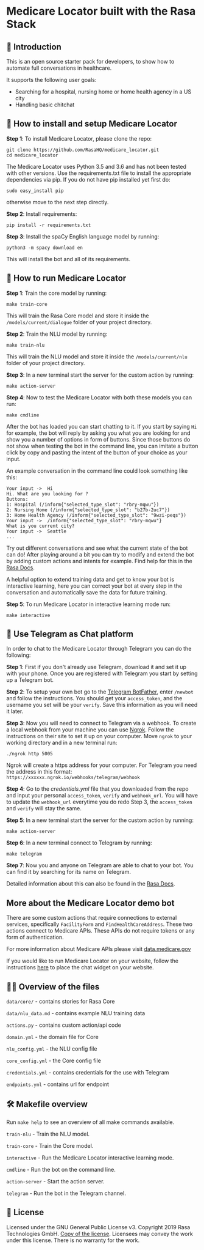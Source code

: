 ﻿# Medicare Locator built with the Rasa Stack

## 🏥 Introduction

This is an open source starter pack for developers, to show how to automate full conversations in healthcare.

It supports the following user goals:

- Searching for a hospital, nursing home or home health agency in a US city
- Handling basic chitchat

## 💾 How to install and setup Medicare Locator

**Step 1**: To install Medicare Locator, please clone the repo:
```
git clone https://github.com/RasaHQ/medicare_locator.git
cd medicare_locator
```
The Medicare Locator uses Python 3.5 and 3.6 and has not been tested with other versions.
Use the requirements.txt file to install the appropriate dependencies
via pip. If you do not have pip installed yet first do:
```
sudo easy_install pip
```
otherwise move to the next step directly.

**Step 2**: Install requirements:
```
pip install -r requirements.txt
```

**Step 3**: Install the spaCy English language model by running:
```
python3 -m spacy download en
```

This will install the bot and all of its requirements.

## 🤖 How to run Medicare Locator

**Step 1**: Train the core model by running:
```
make train-core
```
This will train the Rasa Core model and store it inside the `/models/current/dialogue` folder of your project directory.

**Step 2**: Train the NLU model by running:
```
make train-nlu
```
This will train the NLU model and store it inside the `/models/current/nlu` folder of your project directory.

**Step 3**: In a new terminal start the server for the custom action by running:
```
make action-server
```

**Step 4**: Now to test the Medicare Locator with both these models you can run:
```
make cmdline
```
After the bot has loaded you can start chatting to it. If you start by saying `Hi` for example,
the bot will reply by asking you what you are looking for and show you a number of options in form of buttons.
Since those buttons do not show when testing the bot in the command line, you can imitate a button click by copy
and pasting the intent of the button of your choice as your input.

An example conversation in the command line could look something like this:
```
Your input ->  Hi
Hi. What are you looking for ?
Buttons:
1: Hospital (/inform{"selected_type_slot": "rbry-mqwu"})
2: Nursing Home (/inform{"selected_type_slot": "b27b-2uc7"})
3: Home Health Agency (/inform{"selected_type_slot": "9wzi-peqs"})
Your input ->  /inform{"selected_type_slot": "rbry-mqwu"}
What is you current city?
Your input ->  Seattle
...
```

Try out different conversations and see what the current state of the bot can do!
After playing around a bit you can try to modify and extend the bot by adding custom actions and intents for example.
Find help for this in the [Rasa Docs](https://rasa.com/docs/).

A helpful option to extend training data and get to know your bot is interactive learning,
here you can correct your bot at every step in the conversation and automatically save the data for future training.

**Step 5**: To run Medicare Locator in interactive learning mode run:
```
make interactive
```

## 📱 Use Telegram as Chat platform
In order to chat to the Medicare Locator through Telegram you can do the following:

**Step 1**: First if you don't already use Telegram, download it and set it up with your phone.
Once you are registered with Telegram you start by setting up a Telegram bot.

**Step 2**: To setup your own bot go to the [Telegram BotFather](https://web.telegram.org/#/im?p=@BotFather),
enter `/newbot` and follow the instructions.
You should get your `access_token`, and the username you set will be your `verify`. Save this information as you will need it later.

**Step 3**: Now you will need to connect to Telegram via a webhook. To create a local webhook from your machine you can use [Ngrok](https://ngrok.com/). Follow the instructions on their site to
set it up on your computer. Move `ngrok` to your working directory and in a new terminal run:
```
./ngrok http 5005
```
Ngrok will create a https address for your computer. For Telegram you need the address in this format:
`https://xxxxxx.ngrok.io/webhooks/telegram/webhook`

**Step 4**: Go to the *credentials.yml* file that you downloaded from the repo and input your personal `access_token`, `verify` and `webhook_url`.
You will have to update the `webhook_url` everytime you do redo Step 3, the `access_token` and `verify` will stay the same.

**Step 5**: In a new terminal start the server for the custom action by running:
```
make action-server
```

**Step 6**: In a new terminal connect to Telegram by running:
```
make telegram
```

**Step 7**: Now you and anyone on Telegram are able to chat to your bot. You can find it by searching for its name on Telegram.

Detailed information about this can also be found in the [Rasa Docs](https://rasa.com/docs/core/connectors/#telegram-connector).


## More about the Medicare Locator demo bot
There are some custom actions that require connections to external services,
specifically `FacilityForm` and `FindHealthCareAddress`. These two actions
connect to Medicare APIs. These APIs do not require tokens or any form of authentication.

For more information about Medicare APIs please visit [data.medicare.gov](https://data.medicare.gov/)

If you would like to run Medicare Locator on your website, follow the instructions
[here](https://github.com/mrbot-ai/rasa-webchat) to place the chat widget on
your website.


## 👩‍💻 Overview of the files

`data/core/` - contains stories for Rasa Core

`data/nlu_data.md` - contains example NLU training data

`actions.py` - contains custom action/api code

`domain.yml` - the domain file for Core

`nlu_config.yml` - the NLU config file

`core_config.yml` - the Core config file

`credentials.yml` - contains credentials for the use with Telegram

`endpoints.yml` - contains url for endpoint

## 🛠 Makefile overview
Run `make help` to see an overview of all make commands available.

`train-nlu` - Train the NLU model.

`train-core` - Train the Core model.

`interactive` - Run the Medicare Locator interactive learning mode.

`cmdline` - Run the bot on the command line.

`action-server` - Start the action server.

`telegram` - Run the bot in the Telegram channel.

## :gift: License
Licensed under the GNU General Public License v3. Copyright 2019 Rasa Technologies
GmbH. [Copy of the license](https://github.com/RasaHQ/rasa-demo/blob/master/LICENSE).
Licensees may convey the work under this license. There is no warranty for the work.
